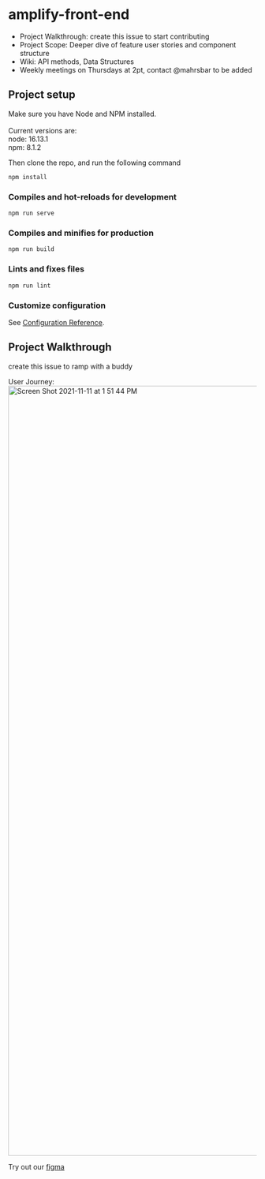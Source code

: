 # amplify-front-end
- Project Walkthrough: create this issue to start contributing 
- Project Scope: Deeper dive of feature user stories and component structure 
- Wiki: API methods, Data Structures 
- Weekly meetings on Thursdays at 2pt, contact @mahrsbar to be added

## Project setup
Make sure you have Node and NPM installed. </br></br>
Current versions are: </br>
node: 16.13.1</br>
npm: 8.1.2 </br>

Then clone the repo, and run the following command

```
npm install
```

### Compiles and hot-reloads for development
```
npm run serve
```

### Compiles and minifies for production
```
npm run build
```

### Lints and fixes files
```
npm run lint
```

### Customize configuration
See [Configuration Reference](https://cli.vuejs.org/config/).

## Project Walkthrough 
create this issue to ramp with a buddy 

User Journey: 
<img width="1561" alt="Screen Shot 2021-11-11 at 1 51 44 PM" src="https://user-images.githubusercontent.com/9143339/141374196-a32d140f-885c-4e45-8bba-99696f81ee80.png">


Try out our [figma](https://www.figma.com/file/46c9cmuTiCpFA4DHB8OK0H/Amplify-User-Interface-%2B-Design-Guide?node-id=1585%3A653) 
